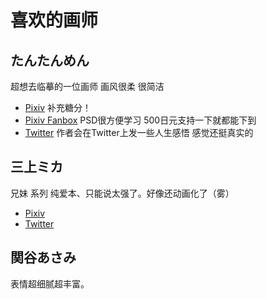 # 喜欢的画师

## たんたんめん

超想去临摹的一位画师 画风很柔 很简洁

- [Pixiv](https://www.pixiv.net/en/users/188106) 补充糖分！
- [Pixiv Fanbox](https://km170.fanbox.cc) PSD很方便学习 500日元支持一下就都能下到
- [Twitter](https://twitter.com/km170) 作者会在Twitter上发一些人生感悟 感觉还挺真实的

## 三上ミカ

兄妹 系列 纯爱本、只能说太强了。好像还动画化了（雾）

- [Pixiv](https://www.pixiv.net/en/users/854356)
- [Twitter](https://twitter.com/mika_mikami)

## 関谷あさみ

表情超细腻超丰富。
